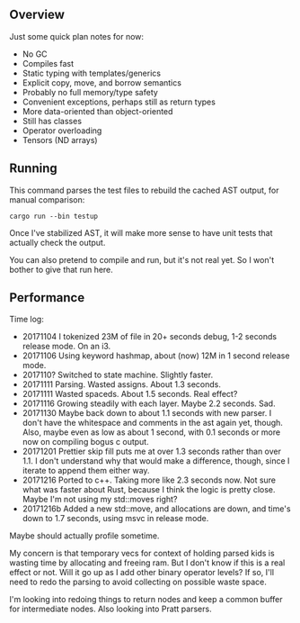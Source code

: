 ## Overview

Just some quick plan notes for now:

- No GC
- Compiles fast
- Static typing with templates/generics
- Explicit copy, move, and borrow semantics
- Probably no full memory/type safety
- Convenient exceptions, perhaps still as return types
- More data-oriented than object-oriented
- Still has classes
- Operator overloading
- Tensors (ND arrays)


## Running

This command parses the test files to rebuild the cached AST output, for manual
comparison:

```
cargo run --bin testup
```

Once I've stabilized AST, it will make more sense to have unit tests that
actually check the output.

You can also pretend to compile and run, but it's not real yet.
So I won't bother to give that run here.


## Performance

Time log:
- 20171104 I tokenized 23M of file in 20+ seconds debug, 1-2 seconds release
  mode.
  On an i3.
- 20171106 Using keyword hashmap, about (now) 12M in 1 second release mode.
- 2017110? Switched to state machine. Slightly faster.
- 20171111 Parsing. Wasted assigns. About 1.3 seconds.
- 20171111 Wasted spaceds. About 1.5 seconds. Real effect?
- 20171116 Growing steadily with each layer. Maybe 2.2 seconds. Sad.
- 20171130 Maybe back down to about 1.1 seconds with new parser.
  I don't have the whitespace and comments in the ast again yet, though.
  Also, maybe even as low as about 1 second, with 0.1 seconds or more now on
  compiling bogus c output.
- 20171201 Prettier skip fill puts me at over 1.3 seconds rather than over 1.1.
  I don't understand why that would make a difference, though, since I iterate
  to append them either way.
- 20171216 Ported to c++. Taking more like 2.3 seconds now.
  Not sure what was faster about Rust, because I think the logic is pretty
  close.
  Maybe I'm not using my std::moves right?
- 20171216b Added a new std::move, and allocations are down, and time's down to
  1.7 seconds, using msvc in release mode.

Maybe should actually profile sometime.

My concern is that temporary vecs for context of holding parsed kids is wasting
time by allocating and freeing ram.
But I don't know if this is a real effect or not.
Will it go up as I add other binary operator levels?
If so, I'll need to redo the parsing to avoid collecting on possible waste
space.

I'm looking into redoing things to return nodes and keep a common buffer for
intermediate nodes.
Also looking into Pratt parsers.
